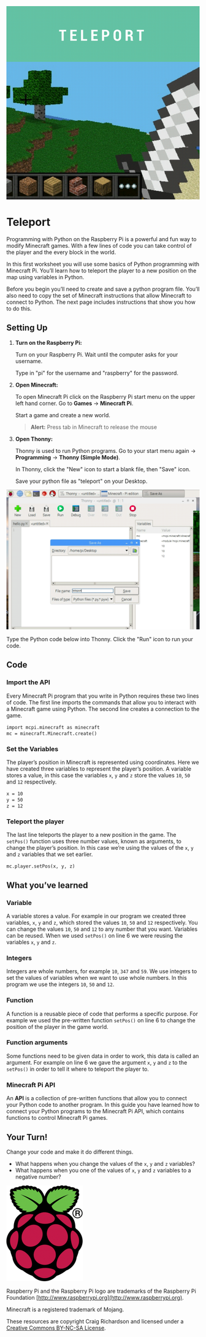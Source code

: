 ![title cover](/images/covers/1.png)
# Teleport

Programming with Python on the Raspberry Pi is a powerful and fun way to modify Minecraft games. With a few lines of code you can take control of the player and the every block in the world.

In this first worksheet you will use some basics of Python programming with Minecraft Pi. You’ll learn how to teleport the player to a new position on the map using variables in Python.

Before you begin you’ll need to create and save a python program file. You’ll also need to copy the set of Minecraft instructions that allow Minecraft to connect to Python. The next page includes instructions that show you how to do this.

## Setting Up

1. **Turn on the Raspberry Pi:**

    Turn on your Raspberry Pi. Wait until the computer asks for your username.

    Type in "pi" for the username and "raspberry" for the password.

1. **Open Minecraft:**

    To open Minecraft Pi click on the Raspberry Pi start menu on the upper left hand corner. Go to **Games** -> **Minecraft Pi**.

    Start a game and create a new world.

    > **Alert:** Press tab in Minecraft to release the mouse

2. **Open Thonny:**

    Thonny is used to run Python programs. Go to your start menu again -> **Programming** -> **Thonny (Simple Mode)**.

    In Thonny, click the "New" icon to start a blank file, then "Save" icon.

    Save your python file as "teleport" on your Desktop.

![save file screencap](/images/01-screen-caps/save-file-in-thonny.png)

Type the Python code below into Thonny. Click the "Run" icon to run your code.

## Code

### Import the API

Every Minecraft Pi program that you write in Python requires these two lines of code. The first line imports the commands that allow you to interact with a Minecraft game using Python. The second line creates a connection to the game.

```
import mcpi.minecraft as minecraft
mc = minecraft.Minecraft.create()
```

### Set the Variables

The player’s position in Minecraft is represented using coordinates. Here we have created three variables to represent the player’s position. A variable stores a value, in this case the variables `x`, `y` and `z` store the values `10`, `50` and `12` respectively.

```
x = 10
y = 50
z = 12
```

### Teleport the player

The last line teleports the player to a new position in the game. The `setPos()` function uses three number values, known as arguments, to change the player’s position. In this case we’re using the values of the `x`, `y` and `z` variables that we set earlier.

```
mc.player.setPos(x, y, z)
```

## What you’ve learned

### Variable

A variable stores a value. For example in our program we created three variables, `x`, `y` and `z`, which stored the values `10`, `50` and `12` respectively. You can change the values `10`, `50` and `12` to any number that you want. Variables can be reused. When we used `setPos()` on line 6 we were reusing the variables `x`, `y` and `z`.

### Integers

Integers are whole numbers, for example `10`, `347` and `59`. We use integers to set the values of variables when we want to use whole numbers. In this program we use the integers `10`, `50` and `12`.

### Function

A function is a reusable piece of code that performs a specific purpose. For example we used the pre-written function `setPos()` on line 6 to change the position of the player in the game world.

### Function arguments

Some functions need to be given data in order to work, this data is called an argument. For example on line 6 we gave the argument `x`, `y` and `z` to the `setPos()` in order to tell it where to teleport the player to.

### Minecraft Pi API

An **API** is a collection of pre-written functions that allow you to connect your Python code to another program. In this guide you have learned how to connect your Python programs to the Minecraft Pi API, which contains functions to control Minecraft Pi games.

## Your Turn!

Change your code and make it do different things.

-  What happens when you change the values of the `x`, `y` and `z` variables?
- What happens when you one of the values of `x`, `y` and `z` variables to a negative number?



![Raspberry Pi and the Raspberry Pi logo are trademarks of the Raspberry Pi Foundation](../images/RPi-Logo-Reg-SCREEN-199x250.png)

Raspberry Pi and the Raspberry Pi logo are trademarks of the Raspberry Pi Foundation [http://www.raspberrypi.org](http://www.raspberrypi.org).

Minecraft is a registered trademark of Mojang.

These resources are copyright Craig Richardson and licensed under a [Creative Commons BY-NC-SA License](https://creativecommons.org/licenses/by-nc-sa/4.0/).
